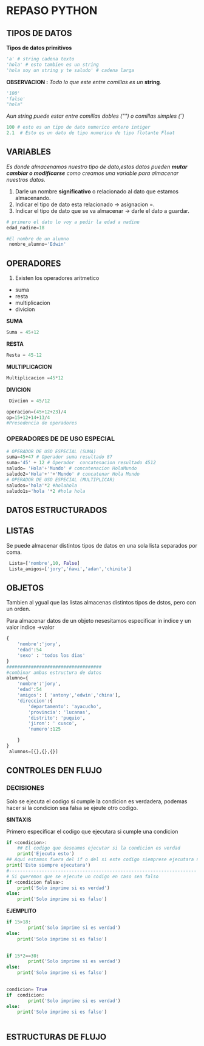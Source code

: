 # REPASO PYTHON


## TIPOS DE DATOS
  **Tipos  de datos primitivos**
 ```python
 'a' # string cadena texto
 'hola' # esto tambien es un string
 'hola soy un string y te saludo' # cadena larga
 ```
**OBSERVACION :**  *Todo lo que este entre comillas  es un* **string**.

```python
'100'
'false'
"hola"
```
*Aun string puede estar entre comillas dobles ("") o comillas simples (´´)*
```python
100 # esto es un tipo de dato numerico entero intiger 
2.1  # Esto es un dato de tipo numerico de tipo flotante Float
```





## VARIABLES
*Es donde almacenamos nuestro tipo de dato,estos datos pueden **mutar cambiar o modificarse** como creamos una variable para almacenar nuestros datos.*
1. Darle un nombre **significativo** o relacionado al dato que estamos almacenando.
2. Indicar el tipo de dato esta relacionado → asignacion =.
3. Indicar el tipo de dato que se va almacenar → darle el dato a guardar.

```python
# primero el dato lo voy a pedir la edad a nadine
edad_nadine=18

#El nombre de un alumno
 nombre_alumno='Edwin'
```

## OPERADORES
1. Existen los operadores aritmetico
 * suma 
 * resta
 * multiplicacion
 * divicion
  
 **SUMA**
```PYTHON
Suma = 45+12
```
**RESTA**
```PYTHON
Resta = 45-12
```
**MULTIPLICACION**
```PYTHON
Multiplicacion =45*12
```
**DIVICION**
```PYTHON
 Divcion = 45/12
```

```PYTHON
operacion=(45+12+23)/4
op=15+12+14+13/4
#Presedencia de operadores
```
### OPERADORES DE  DE USO ESPECIAL
```PYTHON
# OPERADOR DE USO ESPECIAL (SUMA)
suma=45+47 # Operador suma resultado 87
suma='45' + 12 # Operador  concatenacion resultado 4512
saludo= 'Hola'+'Mundo' # concatenacion HolaMundo
saludo2='Hola'+''+'Mundo' # concatenar Hola Mundo
# OPERADOR DE USO ESPECIAL (MULTIPLICAR)
saludos='hola'*2 #holahola
saludo1s='hola '*2 #hola hola
```


## DATOS ESTRUCTURADOS

## LISTAS
Se puede almacenar distintos tipos de datos en una sola lista separados por coma.

```PYTHON
 Lista=['nombre',10, False]
 Lista_amigos=['jory','ñawi','adan','chinita']
```
## OBJETOS

Tambien al ygual que las listas almacenas distintos tipos de dstos, pero con un orden.

Para almacenar datos de un objeto nesesitamos especificar in indice y un valor indice →valor
```PYTHON
{
    'nombre':'jory',
    'edad':54
    'sexo' : 'todos los dias'
}
###################################
#combinar ambas estructura de datos
alumno={
    'nombre':'jory',
    'edad':54
    'amigos': [ 'antony','edwin','china'],
    'direccion':{
        'departamento': 'ayacucho',
        'provincia': 'lucanas',
        'distrito': 'puquio',
        'jiron': ' cusco',
        'numero':125

    }
}
 alumnos=[{},{},{}]
```
## CONTROLES DEN FLUJO
### DECISIONES
Solo se ejecuta el codigo si cumple la condicion es verdadera,  podemas hacer si la condicion sea falsa se ejeute otro codigo.

**SINTAXIS**

Primero especificar el codigo que ejecutara si cumple una condicion
```PYTHON
if <condicion>:
    ## El codigo que deseamos ejecutar si la condicion es verdad
    print('Ejecuta esto')
## Aqui estamos fuera del if o del si este codigo siemprese ejecutara no depende del if
print('Esto siempre ejecutara')
#---------------------------------------------------------------------
# Si queremos que se ejecute un codigo en caso sea falso
if <condicion falsa>:
    print('Solo imprime si es verdad')
else:
    print('Solo imprime si es falso')
```
**EJEMPLITO**

```PYTHON
if 15>18:
        print('Solo imprime si es verdad')
else:
    print('Solo imprime si es falso')
    
```
```PYTHON
if 15*2==30:
        print('Solo imprime si es verdad')
else:
    print('Solo imprime si es falso')
    
```
```PYTHON
condicion= True
if  condicion:
        print('Solo imprime si es verdad')
else:
    print('Solo imprime si es falso')
    
```

## ESTRUCTURAS DE FLUJO